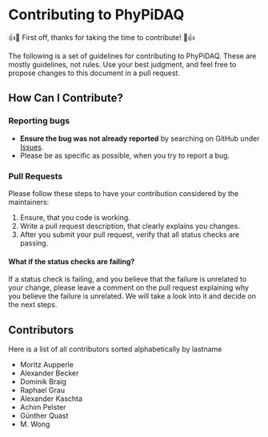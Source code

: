 # Contributing to PhyPiDAQ

:+1::tada: First off, thanks for taking the time to contribute! :tada::+1:

The following is a set of guidelines for contributing to PhyPiDAQ. These are mostly guidelines, not rules. Use your best
judgment, and feel free to propose changes to this document in a pull request.

## How Can I Contribute?

### Reporting bugs

* **Ensure the bug was not already reported** by searching on GitHub under
  [Issues](https://github.com/PhyPiDAQ/PhyPiDAQ/issues).
* Please be as specific as possible, when you try to report a bug.

### Pull Requests

Please follow these steps to have your contribution considered by the maintainers:

1. Ensure, that you code is working.
2. Write a pull request description, that clearly explains you changes.
3. After you submit your pull request, verify that all status checks are passing.

#### What if the status checks are failing?

If a status check is failing, and you believe that the failure is unrelated to your change, please leave a comment on
the pull request explaining why you believe the failure is unrelated. We will take a look into it and decide on the next
steps.

## Contributors

Here is a list of all contributors sorted alphabetically by lastname

* Moritz Aupperle
* Alexander Becker
* Dominik Braig
* Raphael Grau
* Alexander Kaschta
* Achim Pelster
* Günther Quast
* M. Wong
